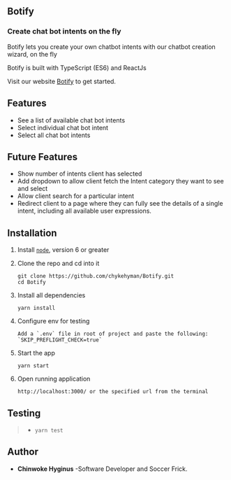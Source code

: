 ## Botify

### Create chat bot intents on the fly

Botify lets you create your own chatbot intents with our chatbot creation wizard, on the fly

Botify is built with TypeScript (ES6) and ReactJs

Visit our website [Botify](https://botify.netlify.app/create-bot) to get started.

## Features

- See a list of available chat bot intents
- Select individual chat bot intent
- Select all chat bot intents

## Future Features

- Show number of intents client has selected
- Add dropdown to allow client fetch the Intent category they want to see and select
- Allow client search for a particular intent
- Redirect client to a page where they can fully see the details of a single intent, including all available user expressions.

## Installation

1. Install [`node`](https://nodejs.org/en/download/), version 6 or greater

2. Clone the repo and cd into it

   ```
   git clone https://github.com/chykehyman/Botify.git
   cd Botify
   ```

3. Install all dependencies

   ```
   yarn install
   ```

4. Configure env for testing

   ```
   Add a `.env` file in root of project and paste the following:
   `SKIP_PREFLIGHT_CHECK=true`
   ```

5. Start the app

   ```
   yarn start
   ```

6. Open running application

   ```
   http://localhost:3000/ or the specified url from the terminal
   ```

## Testing

> - `yarn test`

## Author

- **Chinwoke Hyginus** -Software Developer and Soccer Frick.
